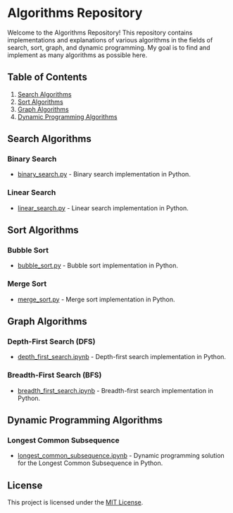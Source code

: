 # Algorithms Repository

Welcome to the Algorithms Repository! This repository contains implementations and explanations of various algorithms in the fields of search, sort, graph, and dynamic programming. My goal is to find and implement as many algorithms as possible here.

## Table of Contents

1. [Search Algorithms](#search-algorithms)
2. [Sort Algorithms](#sort-algorithms)
3. [Graph Algorithms](#graph-algorithms)
4. [Dynamic Programming Algorithms](#dynamic-programming-algorithms)

## Search Algorithms

### Binary Search

- [binary_search.py](SearchAlgorithms/binary_search.py) - Binary search implementation in Python.

### Linear Search

- [linear_search.py](SearchAlgorithms/linear_search.py) - Linear search implementation in Python.

<!-- Add more search algorithms as needed -->

## Sort Algorithms

### Bubble Sort

- [bubble_sort.py](SortingAlgorithms/bubble_sort.py) - Bubble sort implementation in Python.

### Merge Sort

- [merge_sort.py](SortingAlgorithms/merge_sort.py) - Merge sort implementation in Python.

<!-- Add more sort algorithms as needed -->

## Graph Algorithms

### Depth-First Search (DFS)

- [depth_first_search.ipynb](GraphAlgorithms/DepthFirstSearch.ipynb) - Depth-first search implementation in Python.

### Breadth-First Search (BFS)

- [breadth_first_search.ipynb](GraphAlgorithms/BreadthFirstSearch.ipynb) - Breadth-first search implementation in Python.

<!-- Add more graph algorithms as needed -->

## Dynamic Programming Algorithms

### Longest Common Subsequence

- [longest_common_subsequence.ipynb](DynamicProgrammingAlgorithms/DynamicProgrammingLongestCommonSubsequence.ipynb) - Dynamic programming solution for the Longest Common Subsequence in Python.

<!-- Add more dynamic programming algorithms as needed -->


## License

This project is licensed under the [MIT License](LICENSE).
